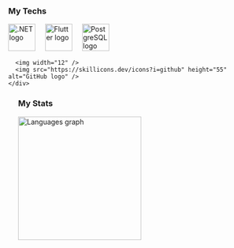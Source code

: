 <div style="display: flex
; align-items: flex-start;">
  <div>
    <h3>My Techs</h3>
    <div align="left">
      <img src="https://skillicons.dev/icons?i=dotnet" height="55" alt=".NET logo" />
      <img width="12" />
      <img src="https://skillicons.dev/icons?i=flutter" height="55" alt="Flutter logo" />
      <img width="12" />
      <img src="https://skillicons.dev/icons?i=postgres" height="55" alt="PostgreSQL logo" />

      <img width="12" />
      <img src="https://skillicons.dev/icons?i=github" height="55" alt="GitHub logo" />
    </div>
  </div>
  
  <div style="margin-left: 20px;">
    <h3>My Stats</h3>
    <div align="left">
      <img src="https://github-readme-stats.vercel.app/api/top-langs?username=lucs-severino&locale=en&hide_title=false&layout=compact&card_width=520&langs_count=5&theme=gruvbox_light&hide_border=true&order=2" 
      height="250" alt="Languages graph" />
    </div>
  </div>
</div>
